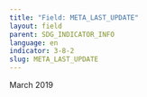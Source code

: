 ```yaml
---
title: "Field: META_LAST_UPDATE"
layout: field
parent: SDG_INDICATOR_INFO
language: en
indicator: 3-8-2
slug: META_LAST_UPDATE
---
```

March 2019